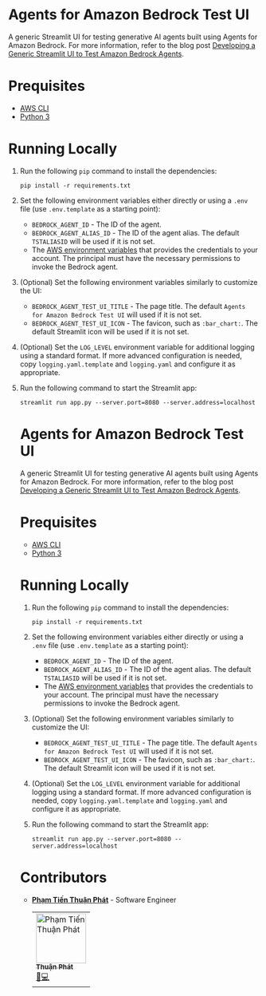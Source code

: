 # Agents for Amazon Bedrock Test UI

A generic Streamlit UI for testing generative AI agents built using Agents for Amazon Bedrock. For more information, refer to the blog post [Developing a Generic Streamlit UI to Test Amazon Bedrock Agents](https://blog.avangards.io/developing-a-generic-streamlit-ui-to-test-amazon-bedrock-agents).

# Prequisites

-   [AWS CLI](https://docs.aws.amazon.com/cli/latest/userguide/getting-started-install.html)
-   [Python 3](https://www.python.org/downloads/)

# Running Locally

1. Run the following `pip` command to install the dependencies:

    ```
    pip install -r requirements.txt
    ```

2. Set the following environment variables either directly or using a `.env` file (use `.env.template` as a starting point):
    - `BEDROCK_AGENT_ID` - The ID of the agent.
    - `BEDROCK_AGENT_ALIAS_ID` - The ID of the agent alias. The default `TSTALIASID` will be used if it is not set.
    - The [AWS environment variables](https://docs.aws.amazon.com/cli/latest/userguide/cli-configure-envvars.html) that provides the credentials to your account. The principal must have the necessary permissions to invoke the Bedrock agent.
3. (Optional) Set the following environment variables similarly to customize the UI:
    - `BEDROCK_AGENT_TEST_UI_TITLE` - The page title. The default `Agents for Amazon Bedrock Test UI` will used if it is not set.
    - `BEDROCK_AGENT_TEST_UI_ICON` - The favicon, such as `:bar_chart:`. The default Streamlit icon will be used if it is not set.
4. (Optional) Set the `LOG_LEVEL` environment variable for additional logging using a standard format. If more advanced configuration is needed, copy `logging.yaml.template` and `logging.yaml` and configure it as appropriate.
5. Run the following command to start the Streamlit app:

    ```
    streamlit run app.py --server.port=8080 --server.address=localhost
    ```

    # Agents for Amazon Bedrock Test UI

    A generic Streamlit UI for testing generative AI agents built using Agents for Amazon Bedrock. For more information, refer to the blog post [Developing a Generic Streamlit UI to Test Amazon Bedrock Agents](https://blog.avangards.io/developing-a-generic-streamlit-ui-to-test-amazon-bedrock-agents).

    # Prequisites

    - [AWS CLI](https://docs.aws.amazon.com/cli/latest/userguide/getting-started-install.html)
    - [Python 3](https://www.python.org/downloads/)

    # Running Locally

    1. Run the following `pip` command to install the dependencies:

        ```
        pip install -r requirements.txt
        ```

    2. Set the following environment variables either directly or using a `.env` file (use `.env.template` as a starting point):
        - `BEDROCK_AGENT_ID` - The ID of the agent.
        - `BEDROCK_AGENT_ALIAS_ID` - The ID of the agent alias. The default `TSTALIASID` will be used if it is not set.
        - The [AWS environment variables](https://docs.aws.amazon.com/cli/latest/userguide/cli-configure-envvars.html) that provides the credentials to your account. The principal must have the necessary permissions to invoke the Bedrock agent.
    3. (Optional) Set the following environment variables similarly to customize the UI:
        - `BEDROCK_AGENT_TEST_UI_TITLE` - The page title. The default `Agents for Amazon Bedrock Test UI` will used if it is not set.
        - `BEDROCK_AGENT_TEST_UI_ICON` - The favicon, such as `:bar_chart:`. The default Streamlit icon will be used if it is not set.
    4. (Optional) Set the `LOG_LEVEL` environment variable for additional logging using a standard format. If more advanced configuration is needed, copy `logging.yaml.template` and `logging.yaml` and configure it as appropriate.
    5. Run the following command to start the Streamlit app:

        ```
        streamlit run app.py --server.port=8080 --server.address=localhost
        ```

    # Contributors

    - **[Phạm Tiến Thuận Phát](https://github.com/delee03)** - Software Engineer
           <table align="center">
               <tbody>
               	<tr>
                 	<td align="left"><a href="https://github.com/delee03">
                       <img src="https://avatars.githubusercontent.com/delee03" width="100px;" alt="Phạm Tiến Thuận Phát"/><br/><sub><b>Thuận Phát</b></sub></a><br/><a href="https://github.com/delee03" title="Document">📝</a><a href="https://github.com/delee03" title="Code">💻</a>
                    </td>
                 </tr>
              </tbody>
           </table>

    <!-- ![Avatar](./avatar.jpg) -->
